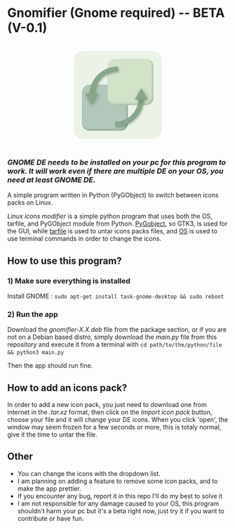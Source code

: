 # Gnomifier (Gnome required) -- BETA (V-0.1)

<br>

<div align="center">
  <img src="icons/linux_icons_modifier.png" width="200px"><br>
</div>

<br>

### __*GNOME DE needs to be installed on your pc for this program to work. It will work even if there are multiple DE on your OS, you need at least GNOME DE.*__
A simple program written in Python (PyGObject) to switch between icons packs on Linux.

*Linux icons modifier* is a simple python program that uses both the OS, tarfile, and PyGObject module from Python. [PyGobject](https://pygobject.gnome.org/), so GTK3, is used for the GUI, while [tarfile](https://docs.python.org/3/library/tarfile.html) is used to untar icons packs files, and [OS](https://docs.python.org/3/library/os.html) is used to use terminal commands in order to change the icons.

## How to use this program?
### 1) Make sure everything is installed
Install GNOME : `sudo apt-get install task-gnome-desktop && sudo reboot`

### 2) Run the app
Download the *gnomifier-X.X.deb* file from the package section, or if you are not on a Debian based distro, simply download the *main.py* file from this repository and execute it from a terminal with `cd path/to/the/python/file && python3 main.py`

Then the app should run fine.

## How to add an icons pack?
In order to add a new icon pack, you just need to download one from internet in the *.tar.xz* format, then click on the *Import icon pack* button, choose your file and it will change your DE icons. When you click 'open', the window may seem frozen for a few seconds or more, this is totaly normal, give it the time to untar the file.

## Other
* You can change the icons with the dropdown list.
* I am planning on adding a feature to remove some icon packs, and to make the app prettier.
* If you encounter any bug, report it in this repo I'll do my best to solve it
* I am not responsible for any damage caused to your OS, this program shouldn't harm your pc but it's a beta right now, just try it if you want to contribute or have fun.
